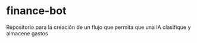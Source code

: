 # finance-bot
Repositorio para la creación de un flujo que permita que una IA clasifique y almacene gastos
